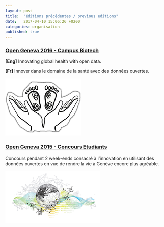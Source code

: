 ```yaml
---
layout: post
title:  "éditions précédentes / previous editions"
date:   2017-04-10 15:06:26 +0200
categories: organisation
published: true
---
```



### [Open Geneva 2016 - Campus Biotech](http://theport.ch/home/open-geneva-2016-campus-biotech/ "Open Geneva 2016 Campus Biotech")

**[Eng]** Innovating global health with open data.

**[Fr]** Innover dans le domaine de la santé avec des données ouvertes.

![hackathon 2016](/images/opengeneva_2016-small.png "Open Geneva Hackathons 2016")


### [Open Geneva 2015 - Concours Etudiants](http://www.opengeneva.ch/concours/)

 Concours pendant 2 week-ends consacré à l’innovation en utilisant des données ouvertes en vue de rendre la vie à Genève encore plus agréable.

![hackathon 2015](/images/opengeneva2015-small.png "Open Geneva Hackathons 2015")
